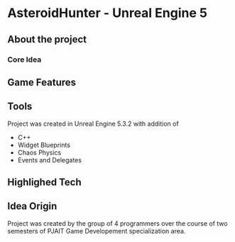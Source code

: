 # AsteroidHunter - Unreal Engine 5

## About the project
### Core Idea


## Game Features

## Tools
Project was created in Unreal Engine 5.3.2 with addition of
* C++
* Widget Blueprints
* Chaos Physics
* Events and Delegates

## Highlighed Tech


## Idea Origin
Project was created by the group of 4 programmers over the course of two semesters of PJAIT Game Developement specialization area.
